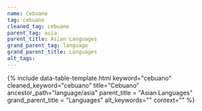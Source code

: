 ```yaml
---
name: Cebuano
tag: cebuano
cleaned_tag: cebuano
parent_tag: asia
parent_title: Asian Languages
grand_parent_tag: language
grand_parent_title: Languages
alt_tags: 
---
```


{% include data-table-template.html 
  keyword="cebuano" 
  cleaned_keyword="cebuano" 
  title="Cebuano"
  ancestor_path="language/asia" 
  parent_title = "Asian Languages"
  grand_parent_title = "Languages"
  alt_keywords=""
  context=""
%}

